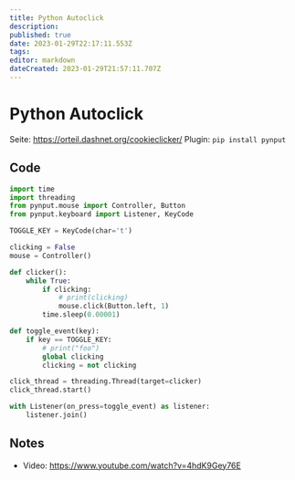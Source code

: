 ```yaml
---
title: Python Autoclick
description: 
published: true
date: 2023-01-29T22:17:11.553Z
tags: 
editor: markdown
dateCreated: 2023-01-29T21:57:11.707Z
---
```


# Python Autoclick

Seite: https://orteil.dashnet.org/cookieclicker/
Plugin: `pip install pynput`

## Code
```python
import time
import threading
from pynput.mouse import Controller, Button
from pynput.keyboard import Listener, KeyCode

TOGGLE_KEY = KeyCode(char='t')

clicking = False
mouse = Controller()

def clicker():
    while True:
        if clicking:
            # print(clicking)
            mouse.click(Button.left, 1)
        time.sleep(0.00001)

def toggle_event(key):
    if key == TOGGLE_KEY:
        # print("foo")
        global clicking
        clicking = not clicking

click_thread = threading.Thread(target=clicker)
click_thread.start()

with Listener(on_press=toggle_event) as listener:
    listener.join()

```



## Notes

* Video: https://www.youtube.com/watch?v=4hdK9Gey76E